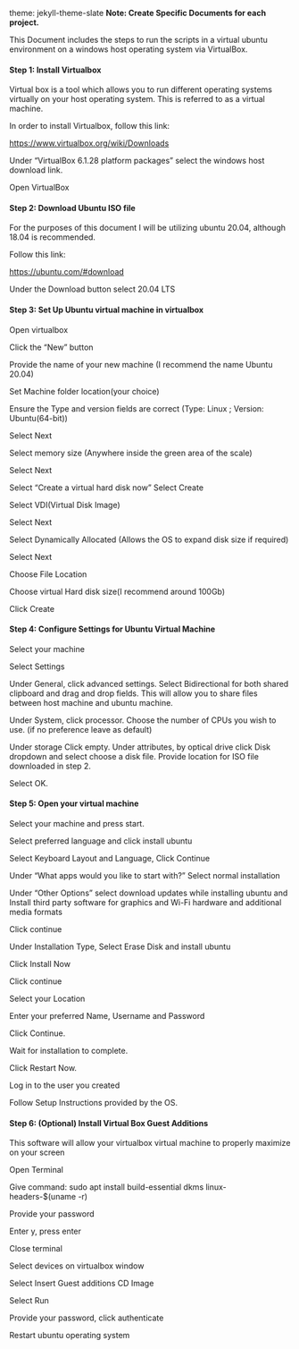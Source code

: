 theme: jekyll-theme-slate
**Note: Create Specific Documents for each project.**

This Document includes the steps to run the scripts in a virtual ubuntu environment on a windows host operating system via VirtualBox.


#### Step 1: Install Virtualbox

Virtual box is a tool which allows you to run different operating systems virtually on your host operating system. This is referred to as a virtual machine.
	
In order to install Virtualbox, follow this link:

https://www.virtualbox.org/wiki/Downloads

Under “VirtualBox 6.1.28 platform packages” select the windows host download link.

Open VirtualBox

#### Step 2: Download Ubuntu ISO file

For the purposes of this document I will be utilizing ubuntu 20.04, although  18.04 is recommended. 

Follow this link:

https://ubuntu.com/#download

Under the Download button select 20.04 LTS

#### Step 3: Set Up Ubuntu virtual machine in virtualbox

Open virtualbox

Click the “New” button

Provide the name of your new machine (I recommend the name Ubuntu 20.04)

Set Machine folder location(your choice)

Ensure the Type and version fields are correct (Type: Linux ; Version: Ubuntu(64-bit))

Select Next

Select memory size (Anywhere inside the green area of the scale)

Select Next

Select “Create a virtual hard disk now”
Select Create

Select VDI(Virtual Disk Image)

Select Next

Select Dynamically Allocated (Allows the OS to expand disk size if required)

Select Next

Choose File Location

Choose virtual Hard disk size(I recommend around 100Gb)

Click Create

#### Step 4: Configure Settings for Ubuntu Virtual Machine

Select your machine

Select Settings

Under General, click advanced settings. Select Bidirectional for both shared clipboard and drag and drop fields. This will allow you to share files between host machine and ubuntu machine.

Under System, click processor. Choose the number of CPUs you wish to use. (if no preference leave as default)

Under storage Click empty. Under attributes, by optical drive click Disk dropdown and select choose a disk file. Provide location for ISO file downloaded in step 2.

Select OK.

#### Step 5: Open your virtual machine

Select your machine and press start.

Select preferred language and click install ubuntu

Select Keyboard Layout and Language, Click Continue

Under “What apps would you like to start with?” Select normal installation

Under “Other Options” select download updates while installing ubuntu and Install third party software for graphics and Wi-Fi hardware and additional media formats

Click continue

Under Installation Type, Select Erase Disk and install ubuntu

Click Install Now

Click continue

Select your Location

Enter your preferred Name, Username and Password

Click Continue.

Wait for installation to complete.

Click Restart Now.

Log in to the user you created

Follow Setup Instructions provided by the OS.  

#### Step 6: (Optional) Install Virtual Box Guest Additions

This software will allow your virtualbox virtual machine to properly maximize on your screen

Open Terminal

Give command: sudo apt install build-essential dkms linux-headers-$(uname -r)

Provide your password

Enter y, press enter

Close terminal

Select devices on virtualbox window

Select Insert Guest additions CD Image

Select Run

Provide your password, click authenticate

Restart ubuntu operating system

